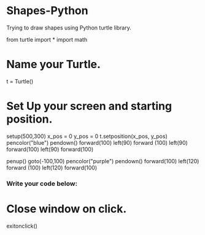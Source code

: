 # Shapes-Python
Trying to draw shapes using Python turtle library.

from turtle import *
import math

# Name your Turtle.
t = Turtle()

# Set Up your screen and starting position.
setup(500,300)
x_pos = 0
y_pos = 0
t.setposition(x_pos, y_pos)
pencolor("blue")
pendown()
forward(100)
left(90)
forward (100)
left(90)
forward(100)
left(90)
forward(100)

penup()
goto(-100,100)
pencolor("purple")
pendown()
forward(100)
left(120)
forward (100)
left(120)
forward(100)



### Write your code below:









# Close window on click.
exitonclick()
